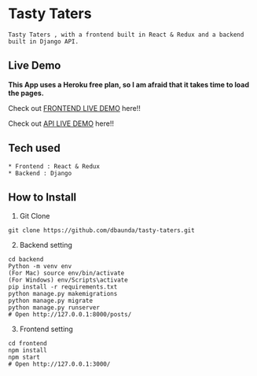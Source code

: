 # Tasty Taters 

```
Tasty Taters , with a frontend built in React & Redux and a backend built in Django API.
```

## Live Demo

**This App uses a Heroku free plan, so I am afraid that it takes time to load the pages.**

Check out [FRONTEND LIVE DEMO](https://frontend-tasty-taters.herokuapp.com/) here!!

Check out [API LIVE DEMO](https://backend-tasty-taters.herokuapp.com/) here!!

## Tech used

```
* Frontend : React & Redux
* Backend : Django
```

## How to Install

1. Git Clone

```
git clone https://github.com/dbaunda/tasty-taters.git
```

2. Backend setting

```
cd backend
Python -m venv env
(For Mac) source env/bin/activate
(For Windows) env/Scripts\activate
pip install -r requirements.txt
python manage.py makemigrations
python manage.py migrate
python manage.py runserver
# Open http://127.0.0.1:8000/posts/
```

3. Frontend setting

```
cd frontend
npm install
npm start
# Open http://127.0.0.1:3000/
```
